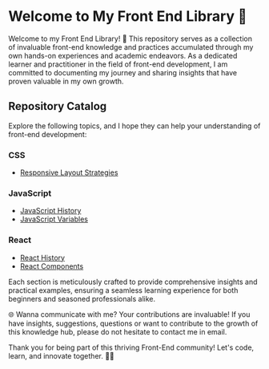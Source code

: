 # Welcome to My Front End Library 🚀

Welcome to my Front End Library! 🌟 This repository serves as a collection of invaluable front-end knowledge and practices accumulated through my own hands-on experiences and academic endeavors. As a dedicated learner and practitioner in the field of front-end development, I am committed to documenting my journey and sharing insights that have proven valuable in my own growth.

## Repository Catalog

Explore the following topics, and I hope they can help your understanding of front-end development:

### CSS
- [Responsive Layout Strategies](./css/layout.md)

### JavaScript
- [JavaScript History](./javascript/history.md)
- [JavaScript Variables](./javascript/variables.md)

### React
- [React History](./react/history.md)
- [React Components](./react/components.md)

Each section is meticulously crafted to provide comprehensive insights and practical examples, ensuring a seamless learning experience for both beginners and seasoned professionals alike.

🌐 Wanna communicate with me?
Your contributions are invaluable! If you have insights, suggestions, questions or want to contribute to the growth of this knowledge hub, please do not hesitate to contact me in email.

Thank you for being part of this thriving Front-End community! Let's code, learn, and innovate together. 🚀✨
